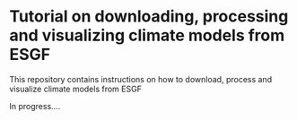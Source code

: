 # Tutorial on downloading, processing and visualizing climate models from ESGF
This repository contains instructions on how to download, process and visualize climate models from ESGF

In progress....
